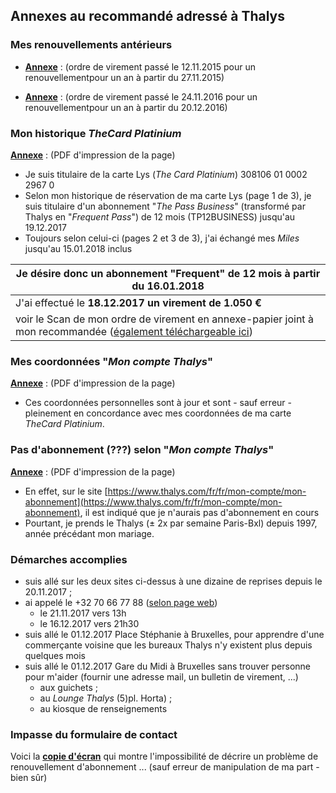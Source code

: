 ## Annexes au recommandé adressé à Thalys

### Mes renouvellements antérieurs

* [**Annexe**](Renouv_2015.pdf) : (ordre de virement passé le 12.11.2015 pour un renouvellementpour un an à partir du 27.11.2015)

* [**Annexe**](Renouv_2016.pdf) : (ordre de virement passé le 24.11.2016 pour un renouvellementpour un an à partir du 20.12.2016)

### Mon historique *TheCard Platinium*

[**Annexe**](Historique_TheCard.pdf) : (PDF d'impression de la page)

* Je suis titulaire de la carte Lys (*The Card Platinium*) 308106 01 0002 2967 0
* Selon mon historique de réservation de ma carte Lys (page 1 de 3), je suis titulaire d'un abonnement "*The Pass Business*" (transformé par Thalys en "*Frequent Pass*") de 12 mois (TP12BUSINESS) jusqu'au 19.12.2017
* Toujours selon celui-ci (pages 2 et 3 de 3), j'ai échangé mes *Miles* jusqu'au 15.01.2018 inclus

| Je désire donc un abonnement "Frequent" de 12 mois à partir du 16.01.2018 |
| --- |
| J'ai effectué le **18.12.2017 un virement de 1.050 &euro;** |
| voir le Scan de mon ordre de virement en annexe-papier joint à mon recommandée ([également téléchargeable ici](Scan_VIREMENT_20171218_1050euro.pdf)) |

### Mes coordonnées "*Mon compte Thalys*"

[**Annexe**](Infos_compte_Thalys.pdf) : (PDF d'impression de la page)

* Ces coordonnées personnelles sont à jour et sont - sauf erreur - pleinement en concordance avec mes coordonnées de ma carte *TheCard Platinium*.

### Pas d'abonnement (???) selon "*Mon compte Thalys*"

[**Annexe**](Soi_disant_pas_d-abonnement.pdf) : (PDF d'impression de la page)

* En effet, sur le site [https://www.thalys.com/fr/fr/mon-compte/mon-abonnement](https://www.thalys.com/fr/fr/mon-compte/mon-abonnement), il est indiqué que je n'aurais pas d'abonnement en cours
* Pourtant, je prends le Thalys (&pm; 2x par semaine Paris-Bxl) depuis 1997, année précédant mon mariage.

### Démarches accomplies

* suis allé sur les deux sites ci-dessus à une dizaine de reprises depuis le 20.11.2017 ;
* ai appelé le +32 70 66 77 88 ([selon page web](https://bobjr-1.github.io/Temp/Telephone.html))
    * le 21.11.2017 vers 13h
    * le 16.12.2017 vers 21h30
* suis allé le 01.12.2017 Place Stéphanie à Bruxelles, pour apprendre d'une commerçante voisine que les bureaux Thalys n'y existent plus depuis quelques mois 
* suis allé le 01.12.2017 Gare du Midi à Bruxelles sans trouver personne pour m'aider (fournir une adresse mail, un bulletin de virement, ...)
    * aux guichets ;
    * au *Lounge Thalys* (5)pl. Horta) ;
    * au kiosque de renseignements

### Impasse du formulaire de contact

Voici la [**copie d'écran**](Impasse_formulaire_contact.jpg) qui montre l'impossibilité de décrire un problème de renouvellement d'abonnement ... (sauf erreur de manipulation de ma part - bien sûr)

